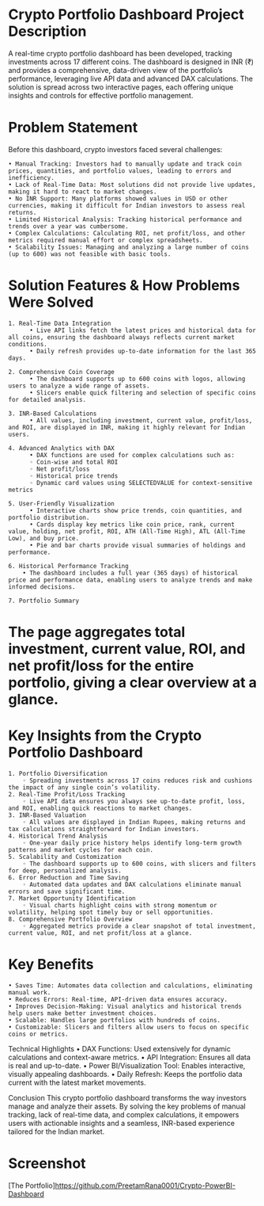 # Crypto Portfolio Dashboard Project Description

A real-time crypto portfolio dashboard has been developed, tracking investments across 17 different coins. The dashboard is designed in INR (₹) and provides a comprehensive, data-driven view of the portfolio’s performance, leveraging live API data and advanced DAX calculations. The solution is spread across two interactive pages, each offering unique insights and controls for effective portfolio management.

# Problem Statement

Before this dashboard, crypto investors faced several challenges:

    • Manual Tracking: Investors had to manually update and track coin prices, quantities, and portfolio values, leading to errors and inefficiency.
    • Lack of Real-Time Data: Most solutions did not provide live updates, making it hard to react to market changes.
    • No INR Support: Many platforms showed values in USD or other currencies, making it difficult for Indian investors to assess real returns.
    • Limited Historical Analysis: Tracking historical performance and trends over a year was cumbersome.
    • Complex Calculations: Calculating ROI, net profit/loss, and other metrics required manual effort or complex spreadsheets.
    • Scalability Issues: Managing and analyzing a large number of coins (up to 600) was not feasible with basic tools.

# Solution Features & How Problems Were Solved

    1. Real-Time Data Integration
          • Live API links fetch the latest prices and historical data for all coins, ensuring the dashboard always reflects current market conditions.
          • Daily refresh provides up-to-date information for the last 365 days.

    2. Comprehensive Coin Coverage
          • The dashboard supports up to 600 coins with logos, allowing users to analyze a wide range of assets.
          • Slicers enable quick filtering and selection of specific coins for detailed analysis.

    3. INR-Based Calculations
          • All values, including investment, current value, profit/loss, and ROI, are displayed in INR, making it highly relevant for Indian users.

    4. Advanced Analytics with DAX
          • DAX functions are used for complex calculations such as:
          ◦ Coin-wise and total ROI
          ◦ Net profit/loss
          ◦ Historical price trends
          ◦ Dynamic card values using SELECTEDVALUE for context-sensitive metrics

    5. User-Friendly Visualization
          • Interactive charts show price trends, coin quantities, and portfolio distribution.
          • Cards display key metrics like coin price, rank, current value, holding, net profit, ROI, ATH (All-Time High), ATL (All-Time Low), and buy price.
          • Pie and bar charts provide visual summaries of holdings and performance.

    6. Historical Performance Tracking
        • The dashboard includes a full year (365 days) of historical price and performance data, enabling users to analyze trends and make informed decisions.

    7. Portfolio Summary
  
# The  page aggregates total investment, current value, ROI, and net profit/loss for the entire portfolio, giving a clear overview at a glance.

# Key Insights from the Crypto Portfolio Dashboard
  
    1. Portfolio Diversification
        ◦ Spreading investments across 17 coins reduces risk and cushions the impact of any single coin’s volatility.
    2. Real-Time Profit/Loss Tracking
        ◦ Live API data ensures you always see up-to-date profit, loss, and ROI, enabling quick reactions to market changes.
    3. INR-Based Valuation
        ◦ All values are displayed in Indian Rupees, making returns and tax calculations straightforward for Indian investors.
    4. Historical Trend Analysis
        ◦ One-year daily price history helps identify long-term growth patterns and market cycles for each coin.
    5. Scalability and Customization
        ◦ The dashboard supports up to 600 coins, with slicers and filters for deep, personalized analysis.
    6. Error Reduction and Time Saving
        ◦ Automated data updates and DAX calculations eliminate manual errors and save significant time.
    7. Market Opportunity Identification
        ◦ Visual charts highlight coins with strong momentum or volatility, helping spot timely buy or sell opportunities.
    8. Comprehensive Portfolio Overview
        ◦ Aggregated metrics provide a clear snapshot of total investment, current value, ROI, and net profit/loss at a glance.
       
 # Key Benefits
   
    • Saves Time: Automates data collection and calculations, eliminating manual work.
    • Reduces Errors: Real-time, API-driven data ensures accuracy.
    • Improves Decision-Making: Visual analytics and historical trends help users make better investment choices.
    • Scalable: Handles large portfolios with hundreds of coins.
    • Customizable: Slicers and filters allow users to focus on specific coins or metrics.
Technical Highlights
    • DAX Functions: Used extensively for dynamic calculations and context-aware metrics.
    • API Integration: Ensures all data is real and up-to-date.
    • Power BI/Visualization Tool: Enables interactive, visually appealing dashboards.
    • Daily Refresh: Keeps the portfolio data current with the latest market movements.

Conclusion
This crypto portfolio dashboard transforms the way investors manage and analyze their assets. By solving the key problems of manual tracking, lack of real-time data, and complex calculations, it empowers users with actionable insights and a seamless, INR-based experience tailored for the Indian market.


# Screenshot 

   [The Portfolio]https://github.com/PreetamRana0001/Crypto-PowerBI-Dashboard




